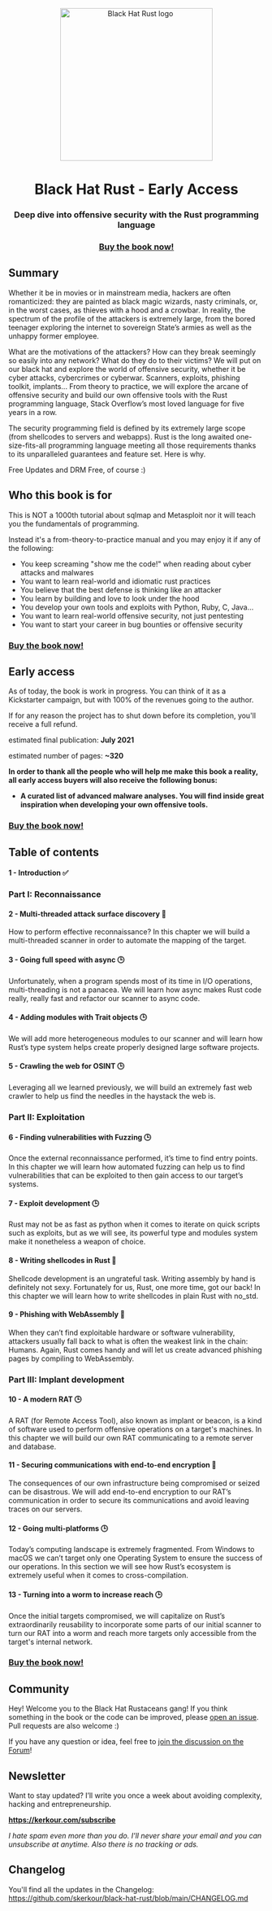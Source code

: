 <p align="center">
  <a href="https://academy.kerkour.com/black-hat-rust?coupon=GITHUB" target="_blank" rel="noopener"><img alt="Black Hat Rust logo" src="./black_hat_rust_cover.png" height="300" /></a>
  <h1 align="center">Black Hat Rust - Early Access</h1>
  <h3 align="center">Deep dive into offensive security with the Rust programming language</h3>
  <h3 align="center">
    <a href="https://academy.kerkour.com/black-hat-rust?coupon=GITHUB">Buy the book now!</a>
  </h3>
</p>


## Summary

Whether it be in movies or in mainstream media, hackers are often romanticized: they are painted as black magic wizards, nasty criminals, or, in the worst cases, as thieves with a hood and a crowbar.
In reality, the spectrum of the profile of the attackers is extremely large, from the bored teenager exploring the internet to sovereign State’s armies as well as the unhappy former employee.

What are the motivations of the attackers? How can they break seemingly so easily into any network? What do they do to their victims?
We will put on our black hat and explore the world of offensive security, whether it be cyber attacks, cybercrimes or cyberwar.
Scanners, exploits, phishing toolkit, implants... From theory to practice, we will explore the arcane of offensive security and build our own offensive tools with the Rust programming language, Stack Overflow’s most loved language for five years in a row.


The security programming field is defined by its extremely large scope (from shellcodes to servers and webapps). Rust is the long awaited one-size-fits-all programming language meeting all those requirements thanks to its unparalleled guarantees and feature set. Here is why.
<!-- 

Rust is turning a new page in the history of programming languages by providing unparalleled guarantees and features, whether it be for defensive or offensive security. I will venture to say that Rust is the long awaited one-size-fits-all programming language. Here is why. -->

Free Updates and DRM Free, of course :)

## Who this book is for

This is NOT a 1000th tutorial about sqlmap and Metasploit nor it will teach you the fundamentals of programming.
 
Instead it's a from-theory-to-practice manual and you may enjoy it if any of the following:
 
- You keep screaming "show me the code!" when reading about cyber attacks and malwares
- You want to learn real-world and idiomatic rust practices
- You believe that the best defense is thinking like an attacker
- You learn by building and love to look under the hood
- You develop your own tools and exploits with Python, Ruby, C, Java...
- You want to learn real-world offensive security, not just pentesting
- You want to start your career in bug bounties or offensive security

<h3>
  <a href="https://academy.kerkour.com/black-hat-rust?coupon=GITHUB">Buy the book now!</a>
</h3>

## Early access

As of today, the book is work in progress. You can think of it as a Kickstarter campaign, but with 100% of the revenues going to the author.

If for any reason the project has to shut down before its completion, you'll receive a full refund.

estimated final publication: **July 2021**

estimated number of pages: **~320**

**In order to thank all the people who will help me make this book a reality, all early access buyers will also receive the following bonus:**
* **A curated list of advanced malware analyses. You will find inside great inspiration when developing your own offensive tools.**


<h3>
  <a href="https://academy.kerkour.com/black-hat-rust?coupon=GITHUB">Buy the book now!</a>
</h3>


## Table of contents

#### 1 - Introduction <span title="available">✅</span>

### Part I: Reconnaissance

#### 2 - Multi-threaded attack surface discovery <span title="work in progress">🚧</span>
How to perform effective reconnaissance? In this chapter we will build a multi-threaded scanner in order to automate the mapping of the target.

#### 3 - Going full speed with async <span title="to do">🕒</span>
Unfortunately, when a program spends most of its time in I/O operations, multi-threading is not a panacea. We will learn how async makes Rust code really, really fast and refactor our scanner to async code.

#### 4 - Adding modules with Trait objects <span title="to do">🕒</span>
We will add more heterogeneous modules to our scanner and will learn how Rust’s type system helps create properly designed large software projects.

#### 5 - Crawling the web for OSINT <span title="to do">🕒</span>
Leveraging all we learned previously, we will build an extremely fast web crawler to help us find the needles in the haystack the web is.


### Part II: Exploitation

#### 6 - Finding vulnerabilities with Fuzzing <span title="to do">🕒</span>
Once the external reconnaissance performed, it’s time to find entry points. In this chapter we will learn how automated fuzzing can help us to find vulnerabilities that can be exploited to then gain access to our target’s systems.

#### 7 - Exploit development <span title="to do">🕒</span>
Rust may not be as fast as python when it comes to iterate on quick scripts such as exploits, but as we will see, its powerful type and modules system make it nonetheless a weapon of choice.

#### 8 - Writing shellcodes in Rust <span title="work in progress">🚧</span>
Shellcode development is an ungrateful task. Writing assembly by hand is definitely not sexy. Fortunately for us, Rust, one more time, got our back! In this chapter we will learn how to write shellcodes in plain Rust with no_std.

#### 9 - Phishing with WebAssembly <span title="work in progress">🚧</span>
When they can’t find exploitable hardware or software vulnerability, attackers usually fall back to what is often the weakest link in the chain: Humans.
Again, Rust comes handy and will let us create advanced phishing pages by compiling to WebAssembly.



### Part III: Implant development

#### 10 - A modern RAT <span title="to do">🕒</span>
A RAT (for Remote Access Tool), also known as implant or beacon, is a kind of software used to perform offensive operations on a target's machines. In this chapter we will build our own RAT communicating to a remote server and database.

#### 11 - Securing communications with end-to-end encryption <span title="work in progress">🚧</span>
The consequences of our own infrastructure being compromised or seized can be disastrous. We will add end-to-end encryption to our RAT’s communication in order to secure its communications and avoid leaving traces on our servers.

#### 12 - Going multi-platforms <span title="to do">🕒</span>
Today’s computing landscape is extremely fragmented. From Windows to macOS we can’t target only one Operating System to ensure the success of our operations. In this section we will see how Rust’s ecosystem is extremely useful when it comes to cross-compilation.

#### 13 - Turning into a worm to increase reach <span title="to do">🕒</span>
Once the initial targets compromised, we will capitalize on Rust’s extraordinarily reusability to incorporate some parts of our initial scanner to turn our RAT into a worm and reach more targets only accessible from the target's internal network.

<h3>
  <a href="https://academy.kerkour.com/black-hat-rust?coupon=GITHUB">Buy the book now!</a>
</h3>


## Community

Hey! Welcome you to the Black Hat Rustaceans gang! If you think something in the book or the code can be improved, please [open an issue](https://github.com/skerkour/black-hat-rust/issues). Pull requests are also welcome :)

If you have any question or idea, feel free to [join the discussion on the Forum](https://github.com/skerkour/black-hat-rust/discussions)!


## Newsletter

Want to stay updated? I’ll write you once a week about avoiding complexity, hacking and entrepreneurship. 

**https://kerkour.com/subscribe**

*I hate spam even more than you do. I'll never share your email and you can unsubscribe at anytime. Also there is no tracking or ads.*


## Changelog

You'll find all the updates in the Changelog: https://github.com/skerkour/black-hat-rust/blob/main/CHANGELOG.md